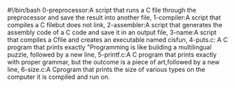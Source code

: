 #!/bin/bash
0-preprocessor:A script that runs a C file through the preprocessor and save the result into another file, 1-compiler:A script that compiles a C filebut does not link, 2-assembler:A script that generates the assembly code of a C code and save it in an output file, 3-name:A script that compiles a Cfile and creates an executable named cisfun, 4-puts.c: A C program that prints exactly "Programming is like building a multilingual puzzle, followed by a new line, 5-printf.c:A C program that prints exactly with proper grammar, but the outcome is a piece of art,followed by a new line, 6-size.c:A Cprogram that prints the size of various types on the computer it is compiled and run on.
